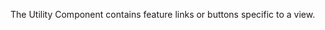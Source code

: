 <!-- Headers start with h5 ##### -->

The Utility Component contains feature links or buttons specific to a view.
